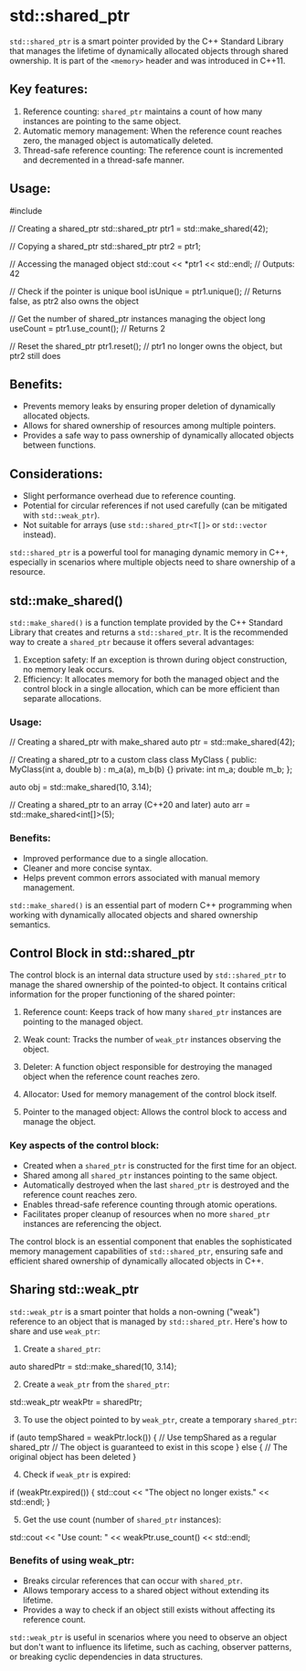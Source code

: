 
# std::shared_ptr

`std::shared_ptr` is a smart pointer provided by the C++ Standard Library that manages the lifetime of dynamically allocated objects through shared ownership. It is part of the `<memory>` header and was introduced in C++11.

## Key features:

1. Reference counting: `shared_ptr` maintains a count of how many instances are pointing to the same object.
2. Automatic memory management: When the reference count reaches zero, the managed object is automatically deleted.
3. Thread-safe reference counting: The reference count is incremented and decremented in a thread-safe manner.

## Usage:


#include <memory>

// Creating a shared_ptr
std::shared_ptr<int> ptr1 = std::make_shared<int>(42);

// Copying a shared_ptr
std::shared_ptr<int> ptr2 = ptr1;

// Accessing the managed object
std::cout << *ptr1 << std::endl; // Outputs: 42

// Check if the pointer is unique
bool isUnique = ptr1.unique(); // Returns false, as ptr2 also owns the object

// Get the number of shared_ptr instances managing the object
long useCount = ptr1.use_count(); // Returns 2

// Reset the shared_ptr
ptr1.reset(); // ptr1 no longer owns the object, but ptr2 still does


## Benefits:

- Prevents memory leaks by ensuring proper deletion of dynamically allocated objects.
- Allows for shared ownership of resources among multiple pointers.
- Provides a safe way to pass ownership of dynamically allocated objects between functions.

## Considerations:

- Slight performance overhead due to reference counting.
- Potential for circular references if not used carefully (can be mitigated with `std::weak_ptr`).
- Not suitable for arrays (use `std::shared_ptr<T[]>` or `std::vector` instead).

`std::shared_ptr` is a powerful tool for managing dynamic memory in C++, especially in scenarios where multiple objects need to share ownership of a resource.


## std::make_shared()

`std::make_shared()` is a function template provided by the C++ Standard Library that creates and returns a `std::shared_ptr`. It is the recommended way to create a `shared_ptr` because it offers several advantages:

1. Exception safety: If an exception is thrown during object construction, no memory leak occurs.
2. Efficiency: It allocates memory for both the managed object and the control block in a single allocation, which can be more efficient than separate allocations.

### Usage:


// Creating a shared_ptr with make_shared
auto ptr = std::make_shared<int>(42);

// Creating a shared_ptr to a custom class
class MyClass {
public:
    MyClass(int a, double b) : m_a(a), m_b(b) {}
private:
    int m_a;
    double m_b;
};

auto obj = std::make_shared<MyClass>(10, 3.14);

// Creating a shared_ptr to an array (C++20 and later)
auto arr = std::make_shared<int[]>(5);


### Benefits:

- Improved performance due to a single allocation.
- Cleaner and more concise syntax.
- Helps prevent common errors associated with manual memory management.

`std::make_shared()` is an essential part of modern C++ programming when working with dynamically allocated objects and shared ownership semantics.


## Control Block in std::shared_ptr

The control block is an internal data structure used by `std::shared_ptr` to manage the shared ownership of the pointed-to object. It contains critical information for the proper functioning of the shared pointer:

1. Reference count: Keeps track of how many `shared_ptr` instances are pointing to the managed object.

2. Weak count: Tracks the number of `weak_ptr` instances observing the object.

3. Deleter: A function object responsible for destroying the managed object when the reference count reaches zero.

4. Allocator: Used for memory management of the control block itself.

5. Pointer to the managed object: Allows the control block to access and manage the object.

### Key aspects of the control block:

- Created when a `shared_ptr` is constructed for the first time for an object.
- Shared among all `shared_ptr` instances pointing to the same object.
- Automatically destroyed when the last `shared_ptr` is destroyed and the reference count reaches zero.
- Enables thread-safe reference counting through atomic operations.
- Facilitates proper cleanup of resources when no more `shared_ptr` instances are referencing the object.

The control block is an essential component that enables the sophisticated memory management capabilities of `std::shared_ptr`, ensuring safe and efficient shared ownership of dynamically allocated objects in C++.



## Sharing std::weak_ptr

`std::weak_ptr` is a smart pointer that holds a non-owning ("weak") reference to an object that is managed by `std::shared_ptr`. Here's how to share and use `weak_ptr`:

1. Create a `shared_ptr`:

auto sharedPtr = std::make_shared<MyClass>(10, 3.14);


2. Create a `weak_ptr` from the `shared_ptr`:

std::weak_ptr<MyClass> weakPtr = sharedPtr;


3. To use the object pointed to by `weak_ptr`, create a temporary `shared_ptr`:

if (auto tempShared = weakPtr.lock()) {
    // Use tempShared as a regular shared_ptr
    // The object is guaranteed to exist in this scope
} else {
    // The original object has been deleted
}


4. Check if `weak_ptr` is expired:

if (weakPtr.expired()) {
    std::cout << "The object no longer exists." << std::endl;
}


5. Get the use count (number of `shared_ptr` instances):

std::cout << "Use count: " << weakPtr.use_count() << std::endl;


### Benefits of using weak_ptr:
- Breaks circular references that can occur with `shared_ptr`.
- Allows temporary access to a shared object without extending its lifetime.
- Provides a way to check if an object still exists without affecting its reference count.

`std::weak_ptr` is useful in scenarios where you need to observe an object but don't want to influence its lifetime, such as caching, observer patterns, or breaking cyclic dependencies in data structures.
